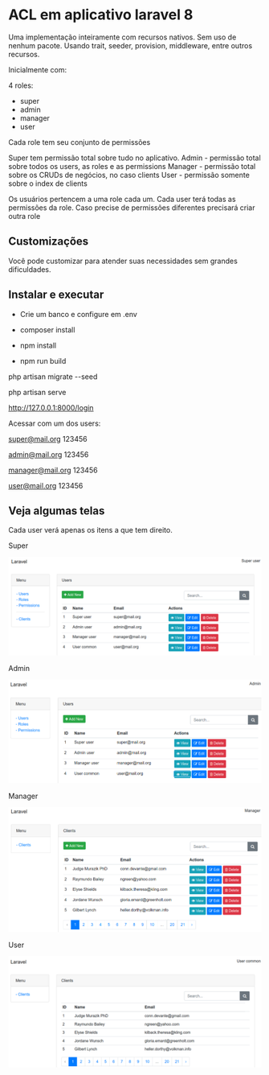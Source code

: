 # ACL em aplicativo laravel 8

Uma implementação inteiramente com recursos nativos. Sem uso de nenhum pacote.
Usando trait, seeder, provision, middleware, entre outros recursos.

Inicialmente com:

4 roles: 
- super
- admin
- manager
- user

Cada role tem seu conjunto de permissões

Super tem permissão total sobre tudo no aplicativo.
Admin - permissão total sobre todos os users, as roles e as permissions
Manager - permissão total sobre os CRUDs de negócios, no caso clients
User - permissão somente sobre o index de clients

Os usuários pertencem a uma role cada um. Cada user terá todas as permissões da role. Caso precise de permissões diferentes precisará criar outra role

## Customizações

Você pode customizar para atender suas necessidades sem grandes dificuldades.

## Instalar e executar

- Crie um banco e configure em .env

- composer install

- npm install

- npm run build

php artisan migrate --seed

php artisan serve

http://127.0.0.1:8000/login

Acessar com um dos users:

super@mail.org
123456

admin@mail.org
123456

manager@mail.org
123456

user@mail.org
123456

## Veja algumas telas

Cada user verá apenas os itens a que tem direito.

Super

![](capturas/super.png)

Admin

![](capturas/admin.png)

Manager

![](capturas/manager.png)

User

![](capturas/user.png)

